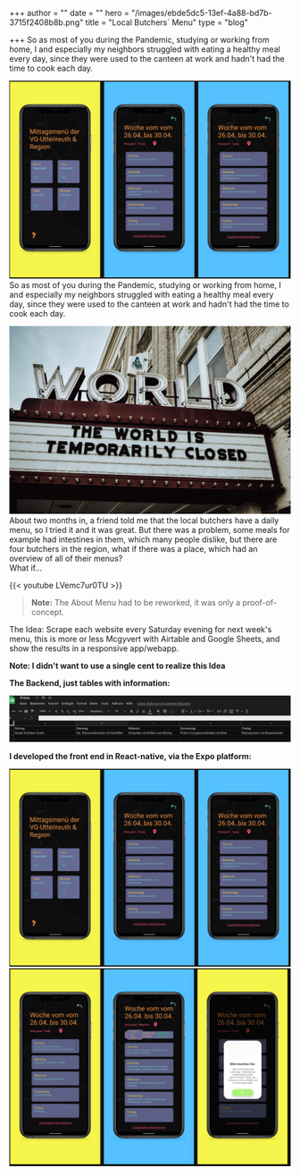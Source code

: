 +++
author = ""
date = ""
hero = "/images/ebde5dc5-13ef-4a88-bd7b-3715f2408b8b.png"
title = "Local Butchers´ Menu"
type = "blog"

+++
So as most of you during the Pandemic, studying or working from home, I and especially my neighbors struggled with eating a healthy meal every day, since they were used to the canteen at work and hadn't had the time to cook each day.

![](/images/ebde5dc5-13ef-4a88-bd7b-3715f2408b8b.png)So as most of you during the Pandemic, studying or working from home, I and especially my neighbors struggled with eating a healthy meal every day, since they were used to the canteen at work and hadn't had the time to cook each day.

![](/images/c0d87485-698a-4745-b65e-36e88fbb8a1b.jpeg)About two months in, a friend told me that the local butchers have a daily menu, so I tried it and it was great. But there was a problem, some meals for example had intestines in them, which many people dislike, but there are four butchers in the region, what if there was a place, which had an overview of all of their menus?  
What if...

{{< youtube LVemc7ur0TU >}}

> **Note:** The About Menu had to be reworked, it was only a proof-of-concept.

The Idea: Scrape each website every Saturday evening for next week's menu, this is more or less Mcgyvert with Airtable and Google Sheets, and show the results in a responsive app/webapp.  
  
**Note: I didn't want to use a single cent to realize this Idea**

**The Backend, just tables with information:**

![](/images/34e03e2a-d891-48a3-baff-261a3fb92890.png)

**I developed the front end in React-native, via the Expo platform:**

![](/images/3aa387db-21b2-4d13-a2db-15de89ed751b.png)![](/images/d6d94ea5-8983-4391-8d80-9823421c489f.png)
